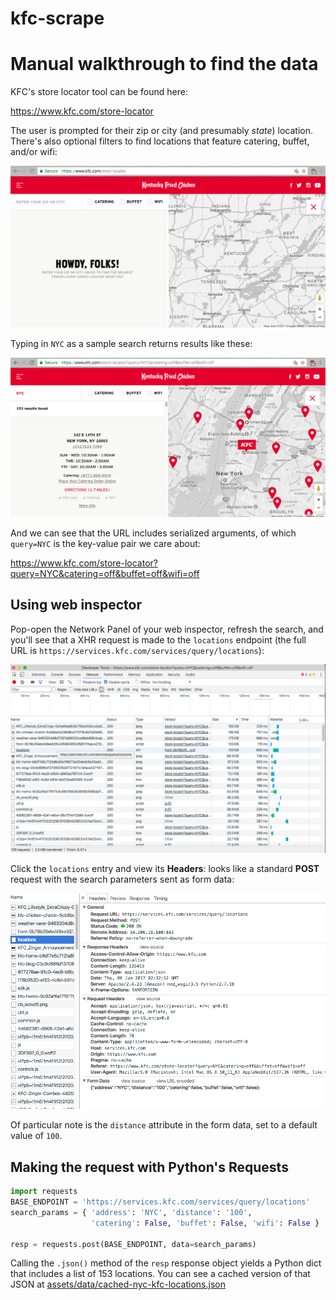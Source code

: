 # kfc-scrape


# Manual walkthrough to find the data

KFC's store locator tool can be found here: 

https://www.kfc.com/store-locator

The user is prompted for their zip or city (and presumably *state*) location. There's also optional filters to find locations that feature catering, buffet, and/or wifi:


![image kfc-locator-homepage.png](assets/images/kfc-locator-homepage.png)


Typing in `NYC` as a sample search returns results like these:

![image kfc-search-nyc.png](assets/images/kfc-search-nyc.png)

And we can see that the URL includes serialized arguments, of which `query=NYC` is the key-value pair we care about:

https://www.kfc.com/store-locator?query=NYC&catering=off&buffet=off&wifi=off

## Using web inspector

Pop-open the Network Panel of your web inspector, refresh the search, and you'll see that a XHR request is made to the `locations`  endpoint (the full URL is `https://services.kfc.com/services/query/locations`):

![image kfc-search-nyc-network-panel.png](assets/images/kfc-search-nyc-network-panel.png)

Click the `locations` entry and view its **Headers**: looks like a standard **POST** request with the search parameters sent as form data:

![image kfc-locations-post-headers.png](assets/images/kfc-locations-post-headers.png)

Of particular note is the `distance` attribute in the form data, set to a default value of `100`.


## Making the request with Python's Requests

```py
import requests
BASE_ENDPOINT = 'https://services.kfc.com/services/query/locations'
search_params = { 'address': 'NYC', 'distance': '100', 
                  'catering': False, 'buffet': False, 'wifi': False }

resp = requests.post(BASE_ENDPOINT, data=search_params)
```

Calling the `.json()` method of the `resp` response object yields a Python dict that includes a list of 153 locations. You can see a cached version of that JSON at [assets/data/cached-nyc-kfc-locations.json](assets/data/cached-nyc-kfc-locations.json)




